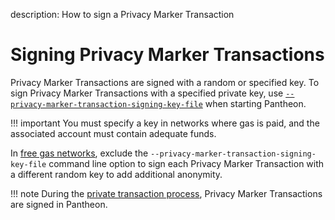 description: How to sign a Privacy Marker Transaction
<!--- END of page meta data -->

# Signing Privacy Marker Transactions

Privacy Marker Transactions are signed with a random or specified key. To sign Privacy Marker Transactions with a specified private key, use [`--privacy-marker-transaction-signing-key-file`](../../Reference/Pantheon-CLI/Pantheon-CLI-Syntax.md#privacy-marker-transaction-signing-key-file) when starting Pantheon.

!!! important
    You must specify a key in networks where gas is paid, and the associated account must contain adequate funds.
    
In [free gas networks](../../HowTo/Configure-Pantheon/FreeGas.md), exclude the `--privacy-marker-transaction-signing-key-file` command line option to sign each Privacy Marker Transaction with a different random key to add additional anonymity.

!!! note
    During the [private transaction process](../../Concepts/Privacy/Private-Transaction-Processing.md), Privacy Marker Transactions are signed in Pantheon.